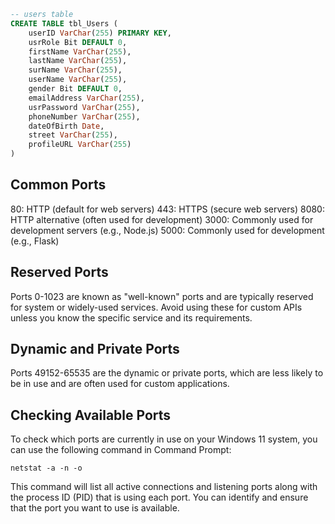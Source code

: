 ```sql
-- users table
CREATE TABLE tbl_Users (
    userID VarChar(255) PRIMARY KEY,
    usrRole Bit DEFAULT 0,
    firstName VarChar(255),
    lastName VarChar(255),
    surName VarChar(255),
    userName VarChar(255),
    gender Bit DEFAULT 0,
    emailAddress VarChar(255),
    usrPassword VarChar(255),
    phoneNumber VarChar(255),
    dateOfBirth Date,
    street VarChar(255),
    profileURL VarChar(255)
)

```
## Common Ports
80: HTTP (default for web servers)
443: HTTPS (secure web servers)
8080: HTTP alternative (often used for development)
3000: Commonly used for development servers (e.g., Node.js)
5000: Commonly used for development (e.g., Flask)
## Reserved Ports
Ports 0-1023 are known as "well-known" ports and are typically reserved for system or widely-used services. Avoid using these for custom APIs unless you know the specific service and its requirements.

## Dynamic and Private Ports
Ports 49152-65535 are the dynamic or private ports, which are less likely to be in use and are often used for custom applications.

## Checking Available Ports
To check which ports are currently in use on your Windows 11 system, you can use the following command in Command Prompt:

```
netstat -a -n -o
```
This command will list all active connections and listening ports along with the process ID (PID) that is using each port. You can identify and ensure that the port you want to use is available.